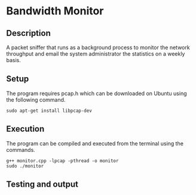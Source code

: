 # Bandwidth Monitor

## Description
A packet sniffer that runs as a background process to monitor the network throughput and email the system administrator the statistics on a weekly basis. 

## Setup
The program requires pcap.h which can be downloaded on Ubuntu using the following command.
```
sudo apt-get install libpcap-dev
```

## Execution 
The program can be compiled and executed from the terminal using the commands.
```
g++ monitor.cpp -lpcap -pthread -o monitor
sudo ./monitor
```
## Testing and output

